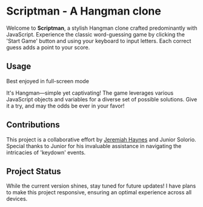 # Scriptman - A Hangman clone

Welcome to **Scriptman**, a stylish Hangman clone crafted predominantly with JavaScript. Experience the classic word-guessing game by clicking the 'Start Game' button and using your keyboard to input letters. Each correct guess adds a point to your score.


## Usage

Best enjoyed in full-screen mode

It's Hangman—simple yet captivating! The game leverages various JavaScript objects and variables for a diverse set of possible solutions. Give it a try, and may the odds be ever in your favor!


## Contributions

This project is a collaborative effort by [Jeremiah Haynes](https://github.com/dsatpm) and Junior Solorio. Special thanks to Junior for his invaluable assistance in navigating the intricacies of 'keydown' events.


## Project Status

While the current version shines, stay tuned for future updates! I have plans to make this project responsive, ensuring an optimal experience across all devices. 

